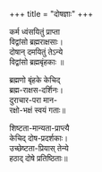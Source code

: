 +++
title = "दोषज्ञाः"
+++

कर्म ध्वंसयितुं प्राप्ता  
विद्वांसो ब्रह्मराक्षसाः।  
दोषान् दमयितुं तेऽन्ये  
विद्वांसो ब्रह्मबृंहकाः ॥

ब्रह्मणो बृंहके केचिद्  
ब्रह्म-राक्षस-दर्शिनः।  
दुराचार-परा मान-  
रक्षो-भक्षं स्वयं गताः॥

शिष्टता-मान्यता-प्राप्त्यै  
केचिद् दोष-प्रदर्शकाः।  
उच्छेष्टता-प्रियास् तेन्ये  
हठाद् दोषे प्रतिष्ठिताः॥

